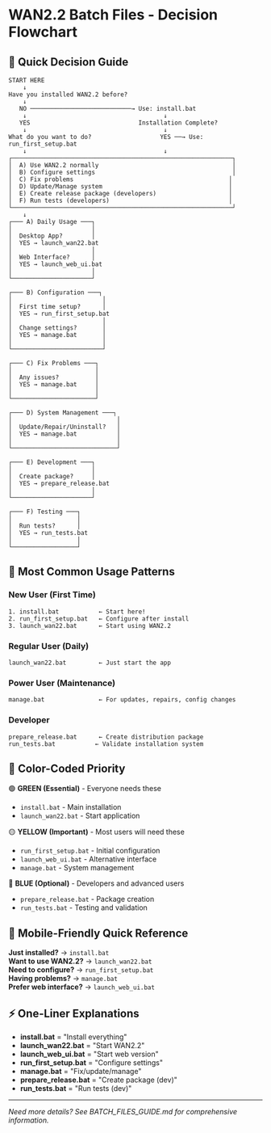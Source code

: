 # WAN2.2 Batch Files - Decision Flowchart

## 🎯 Quick Decision Guide

```
START HERE
    ↓
Have you installed WAN2.2 before?
    ↓
   NO ────────────────────────────→ Use: install.bat
    ↓                                      ↓
   YES                              Installation Complete?
    ↓                                      ↓
What do you want to do?                   YES ──→ Use: run_first_setup.bat
    ↓                                      ↓
┌─────────────────────────────────────────────────────────────┐
│  A) Use WAN2.2 normally                                     │
│  B) Configure settings                                      │
│  C) Fix problems                                           │
│  D) Update/Manage system                                   │
│  E) Create release package (developers)                    │
│  F) Run tests (developers)                                 │
└─────────────────────────────────────────────────────────────┘
    ↓
┌─── A) Daily Usage ───┐
│                      │
│  Desktop App?        │
│  YES → launch_wan22.bat
│                      │
│  Web Interface?      │
│  YES → launch_web_ui.bat
│                      │
└──────────────────────┘

┌─── B) Configuration ───┐
│                         │
│  First time setup?      │
│  YES → run_first_setup.bat
│                         │
│  Change settings?       │
│  YES → manage.bat       │
│                         │
└─────────────────────────┘

┌─── C) Fix Problems ───┐
│                       │
│  Any issues?          │
│  YES → manage.bat     │
│                       │
└───────────────────────┘

┌─── D) System Management ───┐
│                             │
│  Update/Repair/Uninstall?   │
│  YES → manage.bat           │
│                             │
└─────────────────────────────┘

┌─── E) Development ───┐
│                      │
│  Create package?     │
│  YES → prepare_release.bat
│                      │
└──────────────────────┘

┌─── F) Testing ───┐
│                  │
│  Run tests?      │
│  YES → run_tests.bat
│                  │
└──────────────────┘
```

## 🚀 Most Common Usage Patterns

### **New User (First Time)**

```
1. install.bat           ← Start here!
2. run_first_setup.bat   ← Configure after install
3. launch_wan22.bat      ← Start using WAN2.2
```

### **Regular User (Daily)**

```
launch_wan22.bat         ← Just start the app
```

### **Power User (Maintenance)**

```
manage.bat               ← For updates, repairs, config changes
```

### **Developer**

```
prepare_release.bat      ← Create distribution package
run_tests.bat           ← Validate installation system
```

## 🎨 Color-Coded Priority

🟢 **GREEN (Essential)** - Everyone needs these

- `install.bat` - Main installation
- `launch_wan22.bat` - Start application

🟡 **YELLOW (Important)** - Most users will need these

- `run_first_setup.bat` - Initial configuration
- `launch_web_ui.bat` - Alternative interface
- `manage.bat` - System management

🔵 **BLUE (Optional)** - Developers and advanced users

- `prepare_release.bat` - Package creation
- `run_tests.bat` - Testing and validation

## 📱 Mobile-Friendly Quick Reference

**Just installed?** → `install.bat`  
**Want to use WAN2.2?** → `launch_wan22.bat`  
**Need to configure?** → `run_first_setup.bat`  
**Having problems?** → `manage.bat`  
**Prefer web interface?** → `launch_web_ui.bat`

## ⚡ One-Liner Explanations

- **install.bat** = "Install everything"
- **launch_wan22.bat** = "Start WAN2.2"
- **launch_web_ui.bat** = "Start web version"
- **run_first_setup.bat** = "Configure settings"
- **manage.bat** = "Fix/update/manage"
- **prepare_release.bat** = "Create package (dev)"
- **run_tests.bat** = "Run tests (dev)"

---

_Need more details? See BATCH_FILES_GUIDE.md for comprehensive information._
